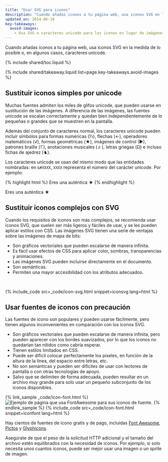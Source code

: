 ```yaml
---
title: "Usar SVG para iconos"
description: "Cuando añadas iconos a tu página web, usa iconos SVG en la medida de lo posible o, en algunos casos, caracteres unicode."
updated_on: 2014-06-10
key-takeaways:
  avoid-images:
    - Usa SVG o caracteres unicode para los iconos en lugar de imágenes de mapa de bits.
---
```


<p class="intro">
  Cuando añadas iconos a tu página web, usa iconos SVG en la medida de lo posible o, en algunos casos, caracteres unicode.
</p>


{% include shared/toc.liquid %}


{% include shared/takeaway.liquid list=page.key-takeaways.avoid-images %}

## Sustituir iconos simples por unicode

Muchas fuentes admiten los miles de glifos unicode, que pueden usarse en sustitución de las imágenes.  A diferencia de las imágenes, las fuentes unicode se escalan correctamente y quedan bien independientemente de lo pequeñas o grandes que se muestren en la pantalla.

Además del conjunto de caracteres normal, los caracteres unicode pueden incluir símbolos para formas numéricas (&#8528;), flechas (&#8592;), operadores matemáticos (&#8730;), formas geométricas (&#9733;), imágenes de control (&#9654;), patrones braille (&#10255;), anotaciones musicales (&#9836;), letras griegas (&#937;) e incluso fichas de ajedrez (&#9822;).

Los caracteres unicode se usan del mismo modo que las entidades nombradas: en `&#XXXX`, `XXXX` representa el número del carácter unicode.  Por ejemplo:

{% highlight html %}
Eres una auténtica &#9733;
{% endhighlight %}

Eres una auténtica &#9733;

## Sustituir iconos complejos con SVG
Cuando los requisitos de iconos son más complejos, se recomienda usar iconos SVG, que suelen ser más ligeros y fáciles de usar, y se les pueden aplicar estilos con CSS. Las imágenes SVG tienen una serie de ventajas sobre las imágenes de mapa de bits:

* Son gráficos vectoriales que pueden escalarse de manera infinita.
* Es fácil usar efectos de CSS para aplicar color, sombras, transparencias y animaciones.
* Las imágenes SVG pueden incluirse directamente en el documento.
* Son semánticas.
* Permiten una mayor accesibilidad con los atributos adecuados.

&nbsp;

{% include_code src=_code/icon-svg.html snippet=iconsvg lang=html %}

## Usar fuentes de iconos con precaución

Las fuentes de icono son populares y pueden usarse fácilmente, pero tienen algunos inconvenientes en comparación con los iconos SVG.

* Son gráficos vectoriales que pueden escalarse de manera infinita, pero pueden aparecer con los bordes suavizados, por lo que los iconos no quedarían tan nítidos como cabría esperar.
* Tienen estilos limitados en CSS.
* Puede ser difícil colocar perfectamente los píxeles, en función de la altura de la línea, del espacio entre letras, etc.
* No son semánticas y pueden ser difíciles de usar con lectores de pantalla o con otras tecnologías de apoyo.
* Salvo que se delimiten de forma adecuada, pueden resultar en un archivo muy grande para solo usar un pequeño subconjunto de los iconos disponibles. 


{% link_sample _code/icon-font.html %}
<img src="img/icon-fonts.png" class="center"
srcset="img/icon-fonts.png 1x, img/icon-fonts-2x.png 2x"
alt="Ejemplo de página que usa FontAwesome para sus iconos de fuente.">
{% endlink_sample %}
{% include_code src=_code/icon-font.html snippet=iconfont lang=html %}

Hay cientos de fuentes de icono gratis y de pago, incluidas [Font Awesome](http://fortawesome.github.io/Font-Awesome/), [Pictos](http://pictos.cc/) y [Glyphicons](http://glyphicons.com/).

Asegúrate de que el peso de la solicitud HTTP adicional y el tamaño del archivo estén equilibrados con la necesidad de iconos.  Por ejemplo, si solo necesita unos cuantos iconos, puede ser mejor usar una imagen o un sprite de imagen.



